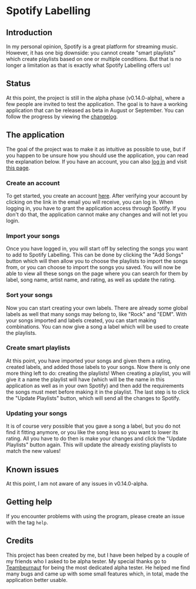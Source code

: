 # Spotify Labelling
## Introduction
In my personal opinion, Spotify is a great platform for streaming music. However, it has one big downside: you cannot create "smart playlists" which create playlists based on one or multiple conditions. But that is no longer a limitation as that is exactly what Spotify Labelling offers us!



## Status
At this point, the project is still in the alpha phase (v0.14.0-alpha), where a few people are invited to test the application. The goal is to have a working application that can be released as beta in August or September. You can follow the progress by viewing the [changelog](https://github.com/BrentMeeusen/Spotify-Labelling/blob/master/CHANGELOG.md).



## The application
The goal of the project was to make it as intuitive as possible to use, but if you happen to be unsure how you should use the application, you can read the explanation below. If you have an account, you can also [log in](http://spotify-labelling.21webb.nl/) and visit [this page](http://spotify-labelling.21webb.nl/how-it-works).

### Create an account
To get started, you create an account [here](http://spotify-labelling.21webb.nl/register). After verifying your account by clicking on the link in the email you will receive, you can log in. When logging in, you have to grant the application access through Spotify. If you don't do that, the application cannot make any changes and will not let you login.

### Import your songs
Once you have logged in, you will start off by selecting the songs you want to add to Spotify Labelling. This can be done by clicking the "Add Songs" button which will then allow you to choose the playlists to import the songs from, or you can choose to import the songs you saved. You will now be able to view all these songs on the page where you can search for them by label, song name, artist name, and rating, as well as update the rating.

### Sort your songs
Now you can start creating your own labels. There are already some global labels as well that many songs may belong to, like "Rock" and "EDM". With your songs imported and labels created, you can start making combinations. You can now give a song a label which will be used to create the playlists.

### Create smart playlists
At this point, you have imported your songs and given them a rating, created labels, and added those labels to your songs. Now there is only one more thing left to do: creating the playlists! When creating a playlist, you will give it a name the playlist will have (which will be the name in this application as well as in your own Spotify) and then add the requirements the songs must meet before making it in the playlist. The last step is to click the "Update Playlists" button, which will send all the changes to Spotify.

### Updating your songs
It is of course very possible that you gave a song a label, but you do not find it fitting anymore, or you like the song less so you want to lower its rating. All you have to do then is make your changes and click the "Update Playlists" button again. This will update the already existing playlists to match the new values!



<!-- ## Test the software -->



## Known issues
At this point, I am not aware of any issues in v0.14.0-alpha.
<!-- In v0.14.0-alpha, I am aware of the following issues: -->



## Getting help
If you encounter problems with using the program, please create an issue with the tag `help`.



## Credits
This project has been created by me, but I have been helped by a couple of my friends who I asked to be alpha tester. My special thanks go to [Teambeurnaut](https://github.com/Teambeurnaut) for being the most dedicated alpha tester. He helped me find many bugs and came up with some small features which, in total, made the application better usable.


